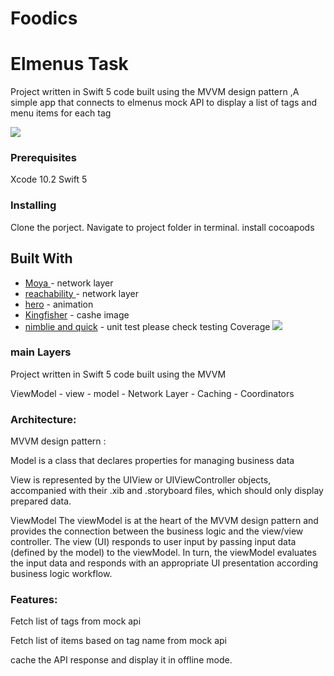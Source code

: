 # Foodics
# Elmenus Task

Project written in Swift 5 code built using the MVVM design pattern ,A simple app that connects to elmenus mock API to display
a list of tags and menu items for each tag

![](ezgif.com-video-to-gif-2.gif)



### Prerequisites

Xcode 10.2
Swift 5


### Installing

Clone the porject.
Navigate to project folder in terminal.
install cocoapods

## Built With

* [Moya ]() - network layer
* [reachability ]() - network layer
* [hero]() - animation
* [Kingfisher]() - cashe image
* [nimblie and quick]() - unit test
please check testing Coverage 
![](Screen.png)
### main Layers

Project written in Swift 5 code built using the MVVM

ViewModel - view - model - Network Layer - Caching - Coordinators

### Architecture:
MVVM design pattern :

Model is a class that declares properties for managing business data

View is represented by the UIView or UIViewController objects, accompanied with their .xib and .storyboard files, which should only display prepared data.

ViewModel The viewModel is at the heart of the MVVM design pattern and provides the connection between the business logic and the view/view controller. The view (UI) responds to user input by passing input data (defined by the model) to the viewModel. In turn, the viewModel evaluates the input data and responds with an appropriate UI presentation according business logic workflow.

### Features:
Fetch list of tags from mock api

Fetch list of items based on tag name from mock api

cache the API response and display it in offline mode.
